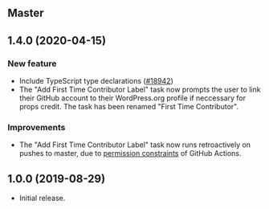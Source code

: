 ## Master

## 1.4.0 (2020-04-15)

### New feature

- Include TypeScript type declarations ([#18942](https://github.com/WordPress/gutenberg/pull/18942))
- The "Add First Time Contributor Label" task now prompts the user to link their GitHub account to their WordPress.org profile if neccessary for props credit. The task has been renamed "First Time Contributor".

### Improvements

- The "Add First Time Contributor Label" task now runs retroactively on pushes to master, due to [permission constraints](https://help.github.com/en/actions/configuring-and-managing-workflows/authenticating-with-the-github_token#permissions-for-the-github_token) of GitHub Actions.

## 1.0.0 (2019-08-29)

- Initial release.
